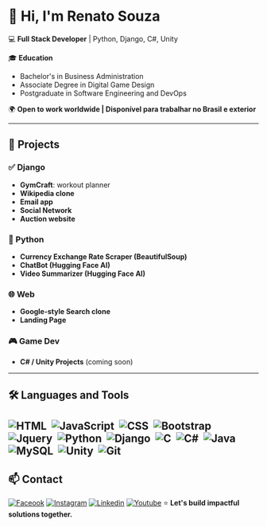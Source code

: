 # 👋 Hi, I'm Renato Souza

💻 **Full Stack Developer** | Python, Django, C#, Unity

🎓 **Education**
- Bachelor's in Business Administration
- Associate Degree in Digital Game Design
- Postgraduate in Software Engineering and DevOps

🌍 **Open to work worldwide | Disponível para trabalhar no Brasil e exterior**

---

## 🚀 Projects

### ✅ Django
- **GymCraft**: workout planner
- **Wikipedia clone**
- **Email app**
- **Social Network**
- **Auction website**

### 🐍 Python
- **Currency Exchange Rate Scraper (BeautifulSoup)**
- **ChatBot (Hugging Face AI)**
- **Video Summarizer (Hugging Face AI)**

### 🌐 Web
- **Google-style Search clone**
- **Landing Page**

### 🎮 Game Dev
- **C# / Unity Projects** (coming soon)

---

## 🛠️ Languages and Tools

![HTML](https://img.shields.io/badge/HTML5-E34F26?style=for-the-badge&logo=html5&logoColor=white)&nbsp;
![JavaScript](https://img.shields.io/badge/JavaScript-F7DF1E?style=for-the-badge&logo=javascript&logoColor=black)&nbsp;
![CSS](https://img.shields.io/badge/CSS3-1572B6?style=for-the-badge&logo=css3&logoColor=white)&nbsp;
![Bootstrap](https://img.shields.io/badge/Bootstrap-563D7C?style=for-the-badge&logo=bootstrap&logoColor=white)&nbsp;
![Jquery]( 	https://img.shields.io/badge/jQuery-0769AD?style=for-the-badge&logo=jquery&logoColor=white)&nbsp;
![Python](https://img.shields.io/badge/Python-14354C?style=for-the-badge&logo=python&logoColor=white)&nbsp;
![Django](https://img.shields.io/badge/Django-092E20?style=for-the-badge&logo=django&logoColor=white)&nbsp;
![C](https://img.shields.io/badge/C-00599C?style=for-the-badge&logo=c&logoColor=white)&nbsp;
![C#](https://img.shields.io/badge/C%23-239120?style=for-the-badge&logo=c-sharp&logoColor=white)&nbsp;
![Java](https://img.shields.io/badge/Java-ED8B00?style=for-the-badge&logo=openjdk&logoColor=white)&nbsp;
![MySQL](https://img.shields.io/badge/MySQL-00000F?style=for-the-badge&logo=mysql&logoColor=white)&nbsp;
![Unity](https://img.shields.io/badge/Unity-100000?style=for-the-badge&logo=unity&logoColor=white)&nbsp;
![Git](https://img.shields.io/badge/GIT-E44C30?style=for-the-badge&logo=git&logoColor=white)&nbsp;
---

## 📫 Contact
[![Faceook](https://img.shields.io/badge/Facebook-1877F2?style=for-the-badge&logo=facebook&logoColor=white)](https://www.facebook.com/profile.php?id=100014747314511)
[![Instagram](https://img.shields.io/badge/Instagram-E4405F?style=for-the-badge&logo=instagram&logoColor=white)](https://www.instagram.com/rena7osouza/)
[![Linkedin](https://img.shields.io/badge/LinkedIn-0077B5?style=for-the-badge&logo=linkedin&logoColor=white)](https://www.linkedin.com/in/renatosouzadeoliveira/)
[![Youtube](https://img.shields.io/badge/YouTube-FF0000?style=for-the-badge&logo=youtube&logoColor=white)](https://www.youtube.com/channel/UCQUISwhkcRDmu0nYALkt1nw)
⭐ **Let's build impactful solutions together.**






